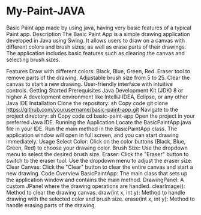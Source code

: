 # My-Paint-JAVA
Basic Paint app made by using java, having very basic features of a typical Paint app.
Description
The Basic Paint App is a simple drawing application developed in Java using Swing. It allows users to draw on a canvas with different colors and brush sizes, as well as erase parts of their drawings. The application includes basic features such as clearing the canvas and selecting brush sizes.

Features
Draw with different colors: Black, Blue, Green, Red.
Eraser tool to remove parts of the drawing.
Adjustable brush size from 5 to 25.
Clear the canvas to start a new drawing.
User-friendly interface with intuitive controls.
Getting Started
Prerequisites
Java Development Kit (JDK) 8 or higher
A development environment like IntelliJ IDEA, Eclipse, or any other Java IDE
Installation
Clone the repository:
sh
Copy code
git clone https://github.com/yourusername/basic-paint-app.git
Navigate to the project directory:
sh
Copy code
cd basic-paint-app
Open the project in your preferred Java IDE.
Running the Application
Locate the BasicPaintApp.java file in your IDE.
Run the main method in the BasicPaintApp class.
The application window will open in full screen, and you can start drawing immediately.
Usage
Select Color: Click on the color buttons (Black, Blue, Green, Red) to choose your drawing color.
Brush Size: Use the dropdown menu to select the desired brush size.
Eraser: Click the "Eraser" button to switch to the eraser tool. Use the dropdown menu to adjust the eraser size.
Clear Canvas: Click the "Clear" button to clear the entire canvas and start a new drawing.
Code Overview
BasicPaintApp: The main class that sets up the application window and contains the main method.
DrawingPanel: A custom JPanel where the drawing operations are handled.
clearImage(): Method to clear the drawing canvas.
draw(int x, int y): Method to handle drawing with the selected color and brush size.
erase(int x, int y): Method to handle erasing parts of the drawing.
